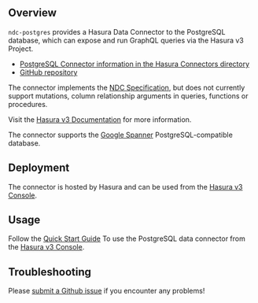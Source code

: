 ## Overview

`ndc-postgres` provides a Hasura Data Connector to the PostgreSQL database,
which can expose and run GraphQL queries via the Hasura v3 Project.

- [PostgreSQL Connector information in the Hasura Connectors directory](https://hasura.io/connectors/postgres)
- [GitHub repository](https://github.com/hasura/ndc-postgres)

The connector implements the [NDC Specification](https://hasura.github.io/ndc-spec/overview.html),
but does not currently support mutations, column relationship arguments in queries, functions or procedures.

Visit the
[Hasura v3 Documentation](https://hasura.io/docs/3.0/native-data-connectors/postgresql) 
for more information.

The connector supports the [Google Spanner](https://cloud.google.com/spanner) PostgreSQL-compatible database.

## Deployment

The connector is hosted by Hasura and can be used from the [Hasura v3 Console](https://console.hasura.io).

## Usage

Follow the [Quick Start Guide](https://hasura.io/docs/3.0/quickstart/) 
To use the PostgreSQL data connector from the [Hasura v3 Console](https://console.hasura.io).

## Troubleshooting

Please [submit a Github issue](https://github.com/hasura/graphql-engine/issues/new)
if you encounter any problems!
